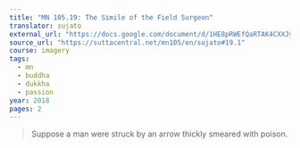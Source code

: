```yaml
---
title: "MN 105.19: The Simile of the Field Surgeon"
translator: sujato
external_url: "https://docs.google.com/document/d/1HE8pRWEfQaRTAK4CXXJykfhiStUWuN78ZXJsdj9I3vk/edit"
source_url: "https://suttacentral.net/mn105/en/sujato#19.1"
course: imagery
tags:
  - mn
  - buddha
  - dukkha
  - passion
year: 2018
pages: 2
---
```


> Suppose a man were struck by an arrow thickly smeared with poison.
